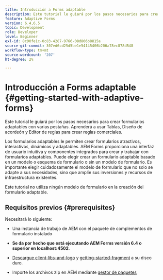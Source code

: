 ```yaml
---
title: Introducción a Forms adaptable
description: Este tutorial le guiará por los pasos necesarios para crear formularios adaptables con varias pestañas. Aprenderá a usar Tablas, Diseño de acordeón y Editor de reglas para crear reglas comerciales.
feature: Adaptive Forms
version: 6.4,6.5
topic: Development
role: Developer
level: Beginner
exl-id: 8c90fe1c-0c83-4287-9766-08d806b8815a
source-git-commit: 307ed6cd25d5be1e54145406b206a78ec878d548
workflow-type: tm+mt
source-wordcount: '207'
ht-degree: 2%

---
```


# Introducción a Forms adaptable {#getting-started-with-adaptive-forms}

Este tutorial le guiará por los pasos necesarios para crear formularios adaptables con varias pestañas. Aprenderá a usar Tablas, Diseño de acordeón y Editor de reglas para crear reglas comerciales.

Los formularios adaptables le permiten crear formularios atractivos, interactivos, dinámicos y adaptables. AEM Forms proporciona una interfaz de usuario intuitiva y componentes integrados para crear y trabajar con formularios adaptables. Puede elegir crear un formulario adaptable basado en un modelo o esquema de formulario o sin un modelo de formulario. Es importante elegir cuidadosamente el modelo de formulario que no solo se adapte a sus necesidades, sino que amplíe sus inversiones y recursos de infraestructura existentes.

Este tutorial no utiliza ningún modelo de formulario en la creación del formulario adaptable.

## Requisitos previos {#prerequisites}

Necesitará lo siguiente:

* Una instancia de trabajo de AEM con el paquete de complementos de formulario instalado

* **Se da por hecho que está ejecutando AEM Forms versión 6.4 o superior en localhost:4502.**

* [Descargue client-libs-and-logo](assets/client-libs-and-logo.zip) y [getting-started-fragment](assets/getting-started-fragment.zip) a su disco duro.

* Importe los archivos zip en AEM mediante [gestor de paquetes ](http://localhost:4502/crx/packmgr/index.jsp)
